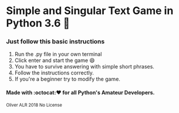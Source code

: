 # Simple and Singular Text Game in Python 3.6 :snake:
### Just follow this basic instructions

1. Run the .py file in your own terminal
2. Click enter and start the game :smile:
3. You have to survive answering with simple short phrases.
4. Follow the instructions correctly.
5. If you're a beginner try to modify the game.

#### Made with :octocat::heart: for all Python's Amateur Developers.
<small> Oliver ALR 2018 No License <small>
